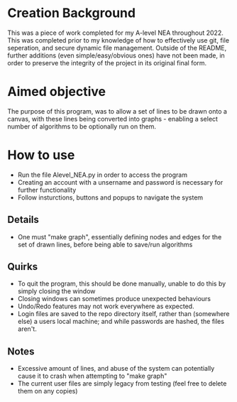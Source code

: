 # Creation Background
This was a piece of work completed for my A-level NEA throughout 2022. This was completed prior to my knowledge of how to effectively use git, file seperation, and secure dynamic file management. Outside of the README, further additions (even simple/easy/obvious ones) have not been made, in order to preserve the integrity of the project in its original final form.

# Aimed objective
The purpose of this program, was to allow a set of lines to be drawn onto a canvas, with these lines being converted into graphs - enabling a select number of algorithms to be optionally run on them. 

# How to use
- Run the file Alevel_NEA.py in order to access the program
- Creating an account with a unsername and password is necessary for further functionality
- Follow insturctions, buttons and popups to navigate the system
## Details
- One must "make graph", essentially defining nodes and edges for the set of drawn lines, before being able to save/run algorithms
## Quirks
- To quit the program, this should be done manually, unable to do this by simply closing the window
- Closing windows can sometimes produce unexpected behaviours
- Undo/Redo features may not work everywhere as expected.
- Login files are saved to the repo directory itself, rather than (somewhere else) a users local machine; and while passwords are hashed, the files aren't.
## Notes
- Excessive amount of lines, and abuse of the system can potentially cause it to crash when attempting to "make graph"
- The current user files are simply legacy from testing (feel free to delete them on any copies)
